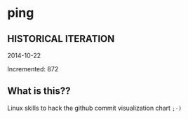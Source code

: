 # ping

## HISTORICAL ITERATION
2014-10-22

Incremented: 872

## What is this?? 
Linux skills to hack the github commit visualization chart `;-)`
